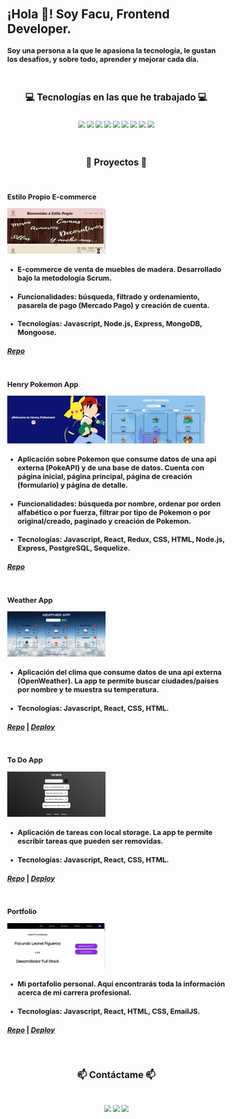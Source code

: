 # ¡Hola 👋! Soy Facu, Frontend Developer.

### Soy una persona a la que le apasiona la tecnología, le gustan los desafíos, y sobre todo, aprender y mejorar cada día.

<br>

<h2 align="center">💻 Tecnologías en las que he trabajado 💻</h2>

<br>

<div align="center">
  <img src="https://img.shields.io/badge/JavaScript-F7DF1E?style=for-the-badge&logo=javascript&logoColor=black" />
  <img src="https://img.shields.io/badge/React-20232A?style=for-the-badge&logo=react&logoColor=61DAFB" />
  <img src="https://img.shields.io/badge/Node.js-43853D?style=for-the-badge&logo=node.js&logoColor=white" />
  <img src="https://img.shields.io/badge/CSS3-1572B6?style=for-the-badge&logo=css3&logoColor=white" />
  <img src="https://img.shields.io/badge/HTML5-E34F26?style=for-the-badge&logo=html5&logoColor=white" />
  <img src="https://img.shields.io/badge/Express.js-404D59?style=for-the-badge&logo=express&logoColor=white" />
  <img src="https://img.shields.io/badge/Redux-764ABC?style=for-the-badge&logo=redux&logoColor=white" />
  <img src="https://img.shields.io/badge/PostgreSQL-316192?style=for-the-badge&logo=postgresql&logoColor=white" />
  <img src="https://img.shields.io/badge/MongoDB-4EA94B?style=for-the-badge&logo=mongodb&logoColor=white" />
</div>

<br>
<br>

<h2 align="center">📌 Proyectos 📌</h2>

<br>

### **Estilo Propio E-commerce**

<a><img height="50%" width="45%" src="https://github.com/FacundoFigueroa23/facundofigueroa23/blob/main/images/EstiloPropio/Home.jpg?raw=true" alt="Home" ></a>

* ### E-commerce de venta de muebles de madera. Desarrollado bajo la metodología Scrum.
* ### Funcionalidades: búsqueda, filtrado y ordenamiento, pasarela de pago (Mercado Pago) y creación de cuenta.
* ### Tecnologías: Javascript, Node.js, Express, MongoDB, Mongoose.

### [*Repo*](https://github.com/BusquetsLA/Proyecto-Grupal-Henry/tree/dev)

<br>

### **Henry Pokemon App**

<p>
  <a><img height="50%" width="45%" src="https://github.com/FacundoFigueroa23/facundofigueroa23/blob/main/images/HenryPokemon/LandingPokemon.png?raw=true" alt="Landing" ></a>
  <a><img height="50%" width="45%" src="https://github.com/FacundoFigueroa23/facundofigueroa23/blob/main/images/HenryPokemon/HomePokemon.png?raw=true" alt="Home" ></a>
</p>

* ### Aplicación sobre Pokemon que consume datos de una api externa (PokeAPI) y de una base de datos. Cuenta con página inicial, página principal, página de creación (formulario) y página de detalle.
* ### Funcionalidades: búsqueda por nombre, ordenar por orden alfabético o por fuerza, filtrar por tipo de Pokemon o por original/creado, paginado y creación de Pokemon.
* ### Tecnologías: Javascript, React, Redux, CSS, HTML, Node.js, Express, PostgreSQL, Sequelize.

### [*Repo*](https://github.com/FacundoFigueroa23/Henry-Pokemon-App)

<br>

### **Weather App**

<a><img height="50%" width="45%" src="https://github.com/FacundoFigueroa23/facundofigueroa23/blob/main/images/WeatherApp/Weather-app.jpg?raw=true" alt="Home-WeatherApp" ></a>

* ### Aplicación del clima que consume datos de una api externa (OpenWeather). La app te permite buscar ciudades/países por nombre y te muestra su temperatura.
* ### Tecnologías: Javascript, React, CSS, HTML.

### [*Repo*](https://github.com/FacundoFigueroa23/Weather-App) | [*Deploy*](https://weather-app-98.vercel.app)

<br>

### **To Do App**

<a><img height="50%" width="45%" src="https://github.com/FacundoFigueroa23/facundofigueroa23/blob/main/images/ToDoApp/To-do-app-2.jpg?raw=true" alt="ToDoApp_2" ></a>

* ### Aplicación de tareas con local storage. La app te permite escribir tareas que pueden ser removidas.
* ### Tecnologías: Javascript, React, CSS, HTML.

### [*Repo*](https://github.com/FacundoFigueroa23/To-Do-App) | [*Deploy*](https://to-do-app-98.vercel.app/)

<br>

### **Portfolio**

<a><img height="50%" width="45%" src="https://github.com/FacundoFigueroa23/facundofigueroa23/blob/main/images/Portfolio/Home.jpg?raw=true" alt="Home" ></a>

* ### Mi portafolio personal. Aquí encontrarás toda la información acerca de mi carrera profesional.
* ### Tecnologías: Javascript, React, HTML, CSS, EmailJS.

### [*Repo*](https://github.com/FacundoFigueroa23/Portfolio) | [*Deploy*](https://facundofigueroa.vercel.app)

<br>
<br>

<h2 align="center">📫 Contáctame 📫</h2>

<br>

<div align="center">

  [<img src="https://img.shields.io/badge/facu.figueroa.dev@gmail.com-FFF?style=for-the-badge&logo=gmail&logoColor=EA4335" />](mailto:facu.figueroa.dev@gmail.com)
  [<img src="https://img.shields.io/badge/facu--figueroa-0A66C2?style=for-the-badge&logo=linkedin&logoColor=white" />](https://www.linkedin.com/in/facu-figueroa)
  <img src="https://img.shields.io/badge/(+54) 3515113032-25D366?style=for-the-badge&logo=whatsapp&logoColor=white" />
</div>
